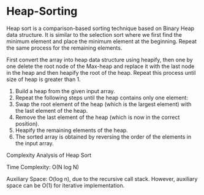 # Heap-Sorting

Heap sort is a comparison-based sorting technique based on Binary Heap data structure. It is similar to the selection sort where we first find the minimum element and place the minimum element at the beginning. Repeat the same process for the remaining elements.

First convert the array into heap data structure using heapify, then one by one delete the root node of the Max-heap and replace it with the last node in the heap and then heapify the root of the heap. Repeat this process until size of heap is greater than 1.
1. Build a heap from the given input array.
2. Repeat the following steps until the heap contains only one element:
3. Swap the root element of the heap (which is the largest element) with the last element of the heap.
4. Remove the last element of the heap (which is now in the correct position).
5. Heapify the remaining elements of the heap.
6. The sorted array is obtained by reversing the order of the elements in the input array.

Complexity Analysis of Heap Sort

Time Complexity: O(N log N)

Auxiliary Space: O(log n), due to the recursive call stack. However, auxiliary space can be O(1) for iterative implementation.
